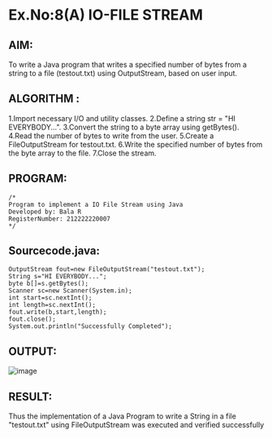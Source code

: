 # Ex.No:8(A)           IO-FILE STREAM
## AIM:
To write a Java program that writes a specified number of bytes from a string to a file (testout.txt) using OutputStream, based on user input.

## ALGORITHM :
1.Import necessary I/O and utility classes.
2.Define a string str = "HI EVERYBODY...".
3.Convert the string to a byte array using getBytes().
4.Read the number of bytes to write from the user.
5.Create a FileOutputStream for testout.txt.
6.Write the specified number of bytes from the byte array to the file.
7.Close the stream.


## PROGRAM:
 ```
/*
Program to implement a IO File Stream using Java
Developed by: Bala R
RegisterNumber: 212222220007
*/
```

## Sourcecode.java:
```
OutputStream fout=new FileOutputStream("testout.txt");
String s="HI EVERYBODY...";
byte b[]=s.getBytes();
Scanner sc=new Scanner(System.in);
int start=sc.nextInt();
int length=sc.nextInt();
fout.write(b,start,length);
fout.close();
System.out.println("Successfully Completed");
```

## OUTPUT:

![image](https://github.com/user-attachments/assets/913134c5-c8bb-4951-9328-af89fb6cccfc)

## RESULT:
Thus the implementation of a Java Program to write a String in a file "testout.txt" using FileOutputStream was executed and verified successfully

